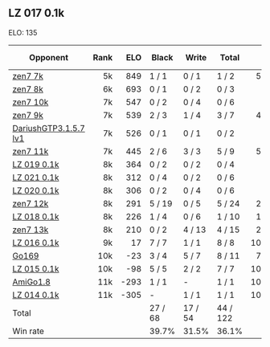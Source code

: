 ## LZ 017 0.1k ##

ELO: 135

Opponent | Rank | ELO | Black | Write | Total | Win rate
---------|-----:|----:|-------|-------|-------|-------:
[zen7 7k](zen7%207k.md) | 5k | 849 | 1 / 1 | 0 / 1 | 1 / 2 | 50.0%
[zen7 8k](zen7%208k.md) | 6k | 693 | 0 / 1 | 0 / 2 | 0 / 3 | 0.0%
[zen7 10k](zen7%2010k.md) | 7k | 547 | 0 / 2 | 0 / 4 | 0 / 6 | 0.0%
[zen7 9k](zen7%209k.md) | 7k | 539 | 2 / 3 | 1 / 4 | 3 / 7 | 42.9%
[DariushGTP3.1.5.7 lv1](DariushGTP3.1.5.7%20lv1.md) | 7k | 526 | 0 / 1 | 0 / 1 | 0 / 2 | 0.0%
[zen7 11k](zen7%2011k.md) | 7k | 445 | 2 / 6 | 3 / 3 | 5 / 9 | 55.6%
[LZ 019 0.1k](LZ%20019%200.1k.md) | 8k | 364 | 0 / 2 | 0 / 2 | 0 / 4 | 0.0%
[LZ 021 0.1k](LZ%20021%200.1k.md) | 8k | 312 | 0 / 4 | 0 / 2 | 0 / 6 | 0.0%
[LZ 020 0.1k](LZ%20020%200.1k.md) | 8k | 306 | 0 / 2 | 0 / 4 | 0 / 6 | 0.0%
[zen7 12k](zen7%2012k.md) | 8k | 291 | 5 / 19 | 0 / 5 | 5 / 24 | 20.8%
[LZ 018 0.1k](LZ%20018%200.1k.md) | 8k | 226 | 1 / 4 | 0 / 6 | 1 / 10 | 10.0%
[zen7 13k](zen7%2013k.md) | 8k | 210 | 0 / 2 | 4 / 13 | 4 / 15 | 26.7%
[LZ 016 0.1k](LZ%20016%200.1k.md) | 9k | 17 | 7 / 7 | 1 / 1 | 8 / 8 | 100.0%
[Go169](Go169.md) | 10k | -23 | 3 / 4 | 5 / 7 | 8 / 11 | 72.7%
[LZ 015 0.1k](LZ%20015%200.1k.md) | 10k | -98 | 5 / 5 | 2 / 2 | 7 / 7 | 100.0%
[AmiGo1.8](AmiGo1.8.md) | 11k | -293 | 1 / 1 | - | 1 / 1 | 100.0%
[LZ 014 0.1k](LZ%20014%200.1k.md) | 11k | -305 | - | 1 / 1 | 1 / 1 | 100.0%
Total | | | 27 / 68 | 17 / 54 | 44 / 122 | 
Win rate| | | 39.7% | 31.5% | 36.1% | 

